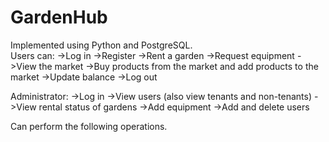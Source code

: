 # GardenHub
Implemented using Python and PostgreSQL. <br>
Users can:
->Log in
->Register
->Rent a garden
->Request equipment
->View the market
->Buy products from the market and add products to the market
->Update balance
->Log out

Administrator:
->Log in
->View users (also view tenants and non-tenants)
->View rental status of gardens
->Add equipment
->Add and delete users

Can perform the following operations. 

